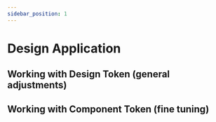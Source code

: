 ```yaml
---
sidebar_position: 1
---
```


# Design Application

## Working with Design Token (general adjustments)

## Working with Component Token (fine tuning)
